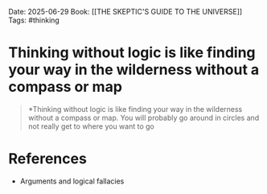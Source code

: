 Date: 2025-06-29
Book: [[THE SKEPTIC'S GUIDE TO THE UNIVERSE]]
Tags: #thinking 
# Thinking without logic is like finding your way in the wilderness without a compass or map

>*Thinking without logic is like finding your way in the wilderness without a compass or map. You will probably go around in circles and not really get to where you want to go
# References
- Arguments and logical fallacies 